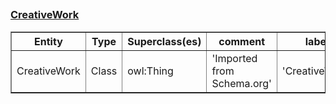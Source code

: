 ## <h3><a href="https://schema.org/CreativeWork">CreativeWork</a></h3><table border="1" class="dataframe">
  <thead>
    <tr style="text-align: center;">
      <th>Entity</th>
      <th>Type</th>
      <th>Superclass(es)</th>
      <th>comment</th>
      <th>label</th>
      <th>seeAlso</th>
    </tr>
  </thead>
  <tbody>
    <tr>
      <td>CreativeWork</td>
      <td>Class</td>
      <td>owl:Thing</td>
      <td>'Imported from Schema.org'</td>
      <td>'CreativeWork'</td>
      <td>None</td>
    </tr>
  </tbody>
</table>